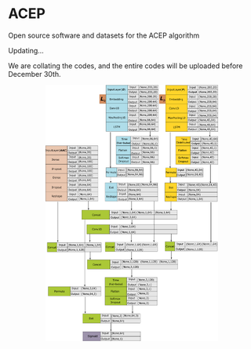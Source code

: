 # ACEP
Open source software and datasets for the ACEP algorithm

Updating...

We are collating the codes, and the entire codes will be uploaded before December 30th.

<div align=center><img width="70%" height="70%" alt="Model_Structure" src="https://raw.githubusercontent.com/Fuhaoyi/ACEP/master/model_structure.png"/></div>

